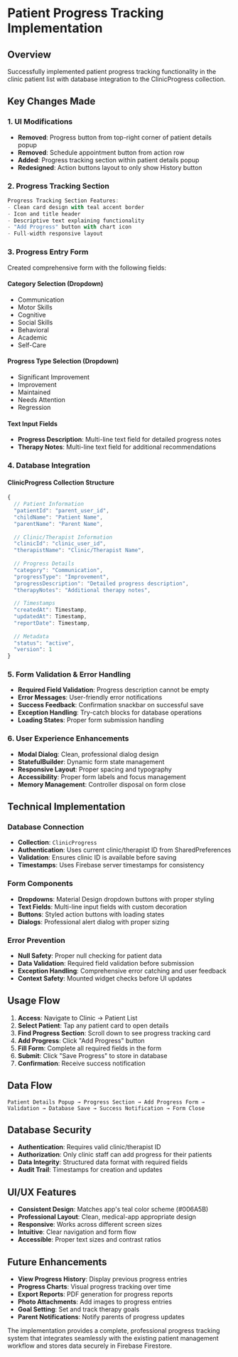 # Patient Progress Tracking Implementation

## Overview
Successfully implemented patient progress tracking functionality in the clinic patient list with database integration to the ClinicProgress collection.

## Key Changes Made

### 1. UI Modifications
- **Removed**: Progress button from top-right corner of patient details popup
- **Removed**: Schedule appointment button from action row
- **Added**: Progress tracking section within patient details popup
- **Redesigned**: Action buttons layout to only show History button

### 2. Progress Tracking Section
```dart
Progress Tracking Section Features:
- Clean card design with teal accent border
- Icon and title header
- Descriptive text explaining functionality
- "Add Progress" button with chart icon
- Full-width responsive layout
```

### 3. Progress Entry Form
Created comprehensive form with the following fields:

#### **Category Selection (Dropdown)**
- Communication
- Motor Skills  
- Cognitive
- Social Skills
- Behavioral
- Academic
- Self-Care

#### **Progress Type Selection (Dropdown)**
- Significant Improvement
- Improvement
- Maintained
- Needs Attention
- Regression

#### **Text Input Fields**
- **Progress Description**: Multi-line text field for detailed progress notes
- **Therapy Notes**: Multi-line text field for additional recommendations

### 4. Database Integration

#### **ClinicProgress Collection Structure**
```javascript
{
  // Patient Information
  "patientId": "parent_user_id",
  "childName": "Patient Name",
  "parentName": "Parent Name",
  
  // Clinic/Therapist Information  
  "clinicId": "clinic_user_id",
  "therapistName": "Clinic/Therapist Name",
  
  // Progress Details
  "category": "Communication",
  "progressType": "Improvement", 
  "progressDescription": "Detailed progress description",
  "therapyNotes": "Additional therapy notes",
  
  // Timestamps
  "createdAt": Timestamp,
  "updatedAt": Timestamp,
  "reportDate": Timestamp,
  
  // Metadata
  "status": "active",
  "version": 1
}
```

### 5. Form Validation & Error Handling
- **Required Field Validation**: Progress description cannot be empty
- **Error Messages**: User-friendly error notifications
- **Success Feedback**: Confirmation snackbar on successful save
- **Exception Handling**: Try-catch blocks for database operations
- **Loading States**: Proper form submission handling

### 6. User Experience Enhancements
- **Modal Dialog**: Clean, professional dialog design
- **StatefulBuilder**: Dynamic form state management
- **Responsive Layout**: Proper spacing and typography
- **Accessibility**: Proper form labels and focus management
- **Memory Management**: Controller disposal on form close

## Technical Implementation

### Database Connection
- **Collection**: `ClinicProgress`
- **Authentication**: Uses current clinic/therapist ID from SharedPreferences
- **Validation**: Ensures clinic ID is available before saving
- **Timestamps**: Uses Firebase server timestamps for consistency

### Form Components
- **Dropdowns**: Material Design dropdown buttons with proper styling
- **Text Fields**: Multi-line input fields with custom decoration
- **Buttons**: Styled action buttons with loading states
- **Dialogs**: Professional alert dialog with proper sizing

### Error Prevention
- **Null Safety**: Proper null checking for patient data
- **Data Validation**: Required field validation before submission
- **Exception Handling**: Comprehensive error catching and user feedback
- **Context Safety**: Mounted widget checks before UI updates

## Usage Flow

1. **Access**: Navigate to Clinic → Patient List
2. **Select Patient**: Tap any patient card to open details
3. **Find Progress Section**: Scroll down to see progress tracking card
4. **Add Progress**: Click "Add Progress" button
5. **Fill Form**: Complete all required fields in the form
6. **Submit**: Click "Save Progress" to store in database
7. **Confirmation**: Receive success notification

## Data Flow

```
Patient Details Popup → Progress Section → Add Progress Form → 
Validation → Database Save → Success Notification → Form Close
```

## Database Security
- **Authentication**: Requires valid clinic/therapist ID
- **Authorization**: Only clinic staff can add progress for their patients
- **Data Integrity**: Structured data format with required fields
- **Audit Trail**: Timestamps for creation and updates

## UI/UX Features
- **Consistent Design**: Matches app's teal color scheme (#006A5B)
- **Professional Layout**: Clean, medical-app appropriate design
- **Responsive**: Works across different screen sizes
- **Intuitive**: Clear navigation and form flow
- **Accessible**: Proper text sizes and contrast ratios

## Future Enhancements
- **View Progress History**: Display previous progress entries
- **Progress Charts**: Visual progress tracking over time
- **Export Reports**: PDF generation for progress reports
- **Photo Attachments**: Add images to progress entries
- **Goal Setting**: Set and track therapy goals
- **Parent Notifications**: Notify parents of progress updates

The implementation provides a complete, professional progress tracking system that integrates seamlessly with the existing patient management workflow and stores data securely in Firebase Firestore.